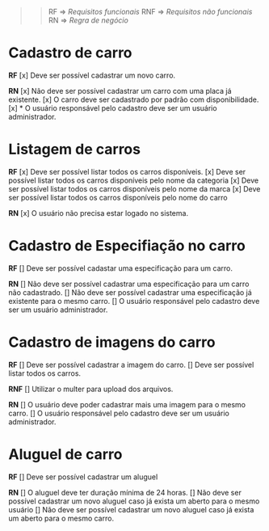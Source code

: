 >>RF  => *Requisitos funcionais*
>>RNF => *Requisitos não funcionais*
>>RN  => *Regra de negócio*

# Cadastro de carro

  **RF**
    [x] Deve ser possível cadastrar um novo carro.


  **RN**
    [x] Não deve ser possível cadastrar um carro com uma placa já existente.
    [x] O carro deve ser cadastrado por padrão com disponibilidade.
    [x] * O usuário responsável pelo cadastro deve ser um usuário administrador.

# Listagem de carros

  **RF**
    [x] Deve ser possível listar todos os carros disponíveis.
    [x] Deve ser possível listar todos os carros disponíveis pelo nome da categoria
    [x] Deve ser possível listar todos os carros disponíveis pelo nome da marca
    [x] Deve ser possível listar todos os carros disponíveis pelo nome do carro


  **RN**
    [x] O usuário não precisa estar logado no sistema.

# Cadastro de Especifiação no carro

  **RF**
    [] Deve ser possível cadastar uma especificação para um carro.
    

  **RN**
    [] Não deve ser possível cadastrar uma especificação para um carro não cadastrado.
    [] Não deve ser possível cadastrar uma especificação já existente para o mesmo carro.
    [] O usuário responsável pelo cadastro deve ser um usuário administrador.

# Cadastro de imagens do carro

  **RF**
    [] Deve ser possível cadastrar a imagem do carro.
    [] Deve ser possível listar todos os carros.


  **RNF**
    [] Utilizar o multer para upload dos arquivos.


  **RN**
    [] O usuário deve poder cadastrar mais uma imagem para o mesmo carro.
    [] O usuário responsável pelo cadastro deve ser um usuário administrador.

# Aluguel de carro

  **RF**
    [] Deve ser possível cadastrar um aluguel


  **RN**
    [] O aluguel deve ter duração mínima de 24 horas.
    [] Não deve ser possível cadastrar um novo aluguel caso já exista um aberto para o mesmo usuário
    [] Não deve ser possível cadastrar um novo aluguel caso já exista um aberto para o mesmo carro.

